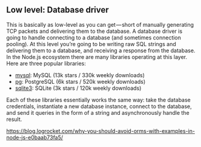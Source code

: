 ## Low level: Database driver

This is basically as low-level as you can get — short of manually generating TCP packets and delivering them to the database. A database driver is going to handle connecting to a database (and sometimes connection pooling). At this level you’re going to be writing raw SQL strings and delivering them to a database, and receiving a response from the database. In the Node.js ecosystem there are many libraries operating at this layer. Here are three popular libraries:

- [mysql](https://github.com/mysqljs/mysql): MySQL (13k stars / 330k weekly downloads)
- [pg](https://github.com/brianc/node-postgres): PostgreSQL (6k stars / 520k weekly downloads)
- [sqlite3](https://github.com/mapbox/node-sqlite3): SQLite (3k stars / 120k weekly downloads)

Each of these libraries essentially works the same way: take the database credentials, instantiate a new database instance, connect to the database, and send it queries in the form of a string and asynchronously handle the result.

https://blog.logrocket.com/why-you-should-avoid-orms-with-examples-in-node-js-e0baab73fa5/
